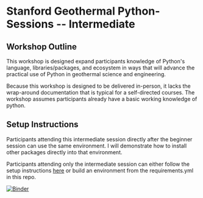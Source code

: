 # Stanford Geothermal Python-Sessions -- Intermediate

## Workshop Outline

This workshop is designed expand participants knowledge of Python's language, libraries/packages, and ecosystem in ways that will advance the practical use of Python in geothermal science and engineering. 

Because this workshop is designed to be delivered in-person, it lacks the wrap-around documentation that is typical for a self-directed courses. The workshop assumes participants already have a basic working knowledge of python.

## Setup Instructions

Participants attending this intermediate session directly after the beginner session can use the same environment. I will demonstrate how to install other packages directly into that environment. 

Participants attending only the intermediate session can either follow the setup instructions [here](https://github.com/ICWallis/Stanford-Geothermal-Python-Sessions--Beginner) or build an environment from the requirements.yml in this repo. 

[![Binder](https://mybinder.org/badge_logo.svg)](https://mybinder.org/v2/gh/ICWallis/Stanford-Geothermal-Python-Sessions--Intermediate/main)